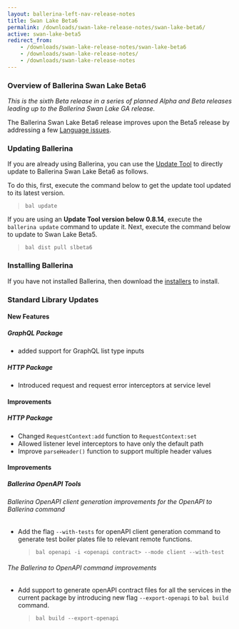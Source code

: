 ```yaml
---
layout: ballerina-left-nav-release-notes
title: Swan Lake Beta6
permalink: /downloads/swan-lake-release-notes/swan-lake-beta6/
active: swan-lake-beta5
redirect_from: 
    - /downloads/swan-lake-release-notes/swan-lake-beta6
    - /downloads/swan-lake-release-notes/
    - /downloads/swan-lake-release-notes
---
```


### Overview of Ballerina Swan Lake Beta6

<em>This is the sixth Beta release in a series of planned Alpha and Beta releases leading up to the Ballerina Swan Lake GA release.</em> 

The Ballerina Swan Lake Beta6 release improves upon the Beta5 release by addressing a few [Language issues](https://github.com/ballerina-platform/ballerina-lang/milestone/119).

### Updating Ballerina

If you are already using Ballerina, you can use the [Update Tool](/learn/tooling-guide/cli-tools/update-tool/) to directly update to Ballerina Swan Lake Beta6 as follows. 

To do this, first, execute the command below to get the update tool updated to its latest version. 

> `bal update`

If you are using an **Update Tool version below 0.8.14**, execute the `ballerina update` command to update it. Next, execute the command below to update to Swan Lake Beta5.

> `bal dist pull slbeta6`

### Installing Ballerina

If you have not installed Ballerina, then download the [installers](/downloads/#swanlake) to install.

### Standard Library Updates

#### New Features

##### GraphQL Package
- added support for GraphQL list type inputs

##### HTTP Package
- Introduced request and request error interceptors at service level

#### Improvements

##### HTTP Package
- Changed `RequestContext:add` function to `RequestContext:set`
- Allowed listener level interceptors to have only the default path
- Improve `parseHeader()` function to support multiple header values

<style>.cGitButtonContainer, .cBallerinaTocContainer {display:none;}</style>

#### Improvements
##### Ballerina OpenAPI Tools
###### Ballerina OpenAPI client generation improvements for the OpenAPI to Ballerina command
- Add the flag `--with-tests` for openAPI client generation command to generate test boiler plates file to relevant
  remote functions.
  > `bal openapi -i <openapi contract> --mode client --with-test`

###### The Ballerina to OpenAPI command improvements
- Add support to generate openAPI contract files for all the services in the current package by introducing 
  new flag `--export-openapi` to `bal build` command.
  > `bal build --export-openapi`